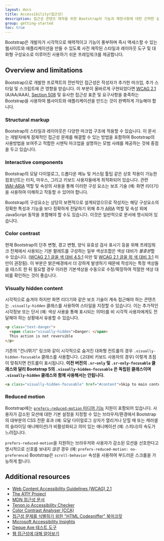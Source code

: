 ```yaml
---
layout: docs
title: Accessibility(접근성)
description: 접근성 콘텐츠 제작을 위한 Bootstrap의 기능과 제한사항에 대한 간략한 설명입니다.
group: getting-started
toc: true
---
```


Bootstrap은 개발자가 시각적으로 매력적이고 기능이 풍부하며 즉시 액세스할 수 있는 웹사이트와 애플리케이션을 만들 수 있도록 사전 제작된 스타일과 레이아웃 도구 및 대화형 구성요소로 이루어진 사용하기 쉬운 프레임워크를 제공합니다.

## Overview and limitations

Bootstrap으로 개발한 프로젝트의 전반적인 접근성은 작성자가 추가한 마크업, 추가 스타일 및 스크립트에 큰 영향을 받습니다. 이 부분이 올바르게 구현되었다면 [<abbr title="Web Content Accessibility Guidelines">WCAG</abbr> 2.1](https://www.w3.org/TR/WCAG/) (A/AA/AAA), [Section 508](https://www.section508.gov/) 및 유사한 접근성 표준 및 요구사항을 충족하는 Bootstrap을 사용하여 웹사이트와 애플리케이션을 만드는 것이 완벽하게 가능해야 합니다.

### Structural markup

Bootstrap의 스타일과 레이아웃은 다양한 마크업 구조에 적용할 수 있습니다. 이 문서는 개발자에게 잠재적인 접근성 문제를 해결할 수 있는 방법을 포함하여 Bootstrap의 사용방법을 보여주고 적합한 시멘틱 마크업을 설명하는 모범 사례를 제공하는 것에 중점을 두고 있습니다.

### Interactive components

Bootstrap의 모달 다이얼로그, 드롭다운 메뉴 및 커스텀 툴팁 같은 상호 작용이 가능한 컴포넌트는 터치, 마우스, 그리고 키보드 사용자들에게 최적화되어 있습니다. 관련 [<abbr title="Web Accessibility Initiative">WAI</abbr>-<abbr title="Accessible Rich Internet Applications">ARIA</abbr>](https://www.w3.org/WAI/standards-guidelines/aria/) 역할 및 속성의 사용을 통해 이러한 구성 요소는 보조 기술 (예: 화면 리더기)을 사용하여 이해하고 작동할 수 있어야 합니다.

Bootstrap의 구성요소는 상당히 보편적으로 설계되었으므로 작성자는 해당 구성요소의 정확한 특성과 기능을 보다 정확하게 전달하기 위해 추가 <abbr title="Accessible Rich Internet Applications">ARIA</abbr> 역할 및 속성 외에 JavaScript 동작을 포함해야 할 수도 있습니다. 이것은 일반적으로 문서에 명시되어 있습니다.

### Color contrast

현재 Bootstrap의 단추 변형, 경고 변형, 양식 유효성 검사 표시기 등을 위해 프레임워크 전체에서 사용되는 기본 팔레트를 구성하는 일부 색상조합은 색상 대비가 *불충분*할 수 있습니다. ([WCAG 2.1 글꼴 색 대비 4.5:1](https://www.w3.org/TR/WCAG21/#contrast-minimum) 미만 및 [WCAG 2.1 글꼴 외 색 대비 3:1](https://www.w3.org/TR/WCAG21/#non-text-contrast) 미만이 권장됨). 이 부분은 밝은배경에서 더 강하게 발생하기 때문에 작성자는 특정 색상들을 테스트 한 뒤 필요할 경우 이러한 기본색상을 수동으로 수정/확장하여 적절한 색상 대비를 확인하는 것이 좋습니다.

### Visually hidden content

시각적으로 숨겨야 하지만 화면 리더기와 같은 보조 기술이 계속 접근해야 하는 콘텐츠는 `.visually-hidden` 클래스를 사용하여 스타일을 지정할 수 있습니다. 이는 추가적인 시각정보 또는 단서 (예: 색상 사용을 통해 표시되는 의마)를 비 시각적 사용자에게도 전달해야 하는 상황에서 유용할 수 있습니다.

```html
<p class="text-danger">
  <span class="visually-hidden">Danger: </span>
  This action is not reversible
</p>
```

기존의 "건너뛰기" 링크와 같이 시각적으로 숨겨진 대화형 컨트롤의 경우 `.visually-hidden-focusable` 클래스를 사용합니다. (고대비 키보드 사용자의 경우) 이렇게 초점이 맞춰지면 컨트롤이 표시됩니다. **이전 버전의 `.sr-only` 및 `.sr-only-focusable` 클래스와 달리 Bootstrap 5의 `.visually-hidden-focusable` 은 독립된 클래스이며 `.visually-hidden` 클래스와 함께 사용해서는 안됩니다.**

```html
<a class="visually-hidden-focusable" href="#content">Skip to main content</a>
```

### Reduced motion

Bootstrap에는 [`prefers-reduced-motion` 미디어 기능](https://www.w3.org/TR/mediaqueries-5/#prefers-reduced-motion) 지원이 포함되어 있습니다. 사용자가 감소된 모션에 대한 기본 설정을 지정할 수 있는 브라우저/환경에서 Bootstrap의 대부분의 CSS 전환 효과 (예: 모달 다이얼로그 상자가 열리거나 닫힐 때 또는 캐러셀의 슬라이딩 애니메이션)가 비활성화되고 의미 있는 애니메이션 (예: 스피너)의 속도가 느려집니다.

`prefers-reduced-motion`을 지원하는 브라우저와 사용자가 감소된 모션을 선호한다고 명시적으로 신호를 보내지 *않은* 경우 (예: `prefers-reduced-motion: no-preference`) Bootstrap은 `scroll-behavior` 속성을 사용하여 부드러운 스크롤을 가능하게 합니다.

## Additional resources

- [Web Content Accessibility Guidelines (WCAG) 2.1](https://www.w3.org/TR/WCAG/)
- [The A11Y Project](https://www.a11yproject.com/)
- [MDN 접근성 문서](https://developer.mozilla.org/en-US/docs/Web/Accessibility)
- [Tenon.io Accessibility Checker](https://tenon.io/)
- [Color Contrast Analyser (CCA)](https://developer.paciellogroup.com/resources/contrastanalyser/)
- [접근성 문제를 식별하기 위한 "HTML Codesniffer" 북마크릿](https://github.com/squizlabs/HTML_CodeSniffer)
- [Microsoft Accessibility Insights](https://accessibilityinsights.io/)
- [Deque Axe 테스트 도구](https://www.deque.com/axe/)
- [웹 접근성에 대해 알아보기](https://www.w3.org/WAI/fundamentals/accessibility-intro/)
